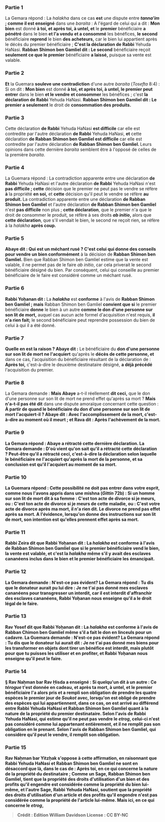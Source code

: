 
### Partie 1
La Gemara répond : La <i>halakha</i> dans ce cas <b>est</b> une dispute entre <b><i>tanna'im</i> ; comme il est enseigné</b> dans une <i>baraita</i> : A l'égard de celui qui a dit : <b>Mon bien</b> est donné <b>à toi, et après toi, à untel, et</b> le <b>premier</b> bénéficiaire <b>a pénétré</b> dans le bien <b>et l'a vendu</b> <b>et a consommé</b> les bénéfices, <b>le second</b> bénéficiaire <b>reprend</b> le bien <b>des acheteurs,</b> car le bien lui appartient après le décès du premier bénéficiaire ; <b>C'est la déclaration de Rabbi</b> Yehuda HaNasi. <b>Rabban Shimon ben Gamliel dit : Le second</b> bénéficiaire reçoit <b>seulement ce que le premier</b> bénéficiaire <b>a laissé,</b> puisque sa vente est valable.

### Partie 2
<b>Et</b> la Guemara <b>souleve une contradiction</b> d'une autre <i>baraita</i> (<i>Tosefta</i> 8:4) : Si on dit : <b>Mon bien</b> est donné <b>à toi, et après toi, à untel, le premier peut entrer</b> dans le bien <b>et le vendre</b> <b>et consommer</b> les bénéfices ; c'est <b>la déclaration de Rabbi</b> Yehuda HaNasi. <b>Rabban Shimon ben Gamliel dit : Le premier a seulement</b> le droit de <b>consommation des produits.</b>

### Partie 3
Cette déclaration <b>de Rabbi</b> Yehuda HaNasi <b>est difficile</b> car elle est contredite par l'autre déclaration <b>de Rabbi</b> Yehuda HaNasi, <b>et</b> cette déclaration <b>de Rabban Shimon ben Gamliel est difficile</b> car elle est contredite par l'autre déclaration <b>de Rabban Shimon ben Gamliel. </b> Leurs opinions dans cette dernière <i>baraita</i> semblent être à l'opposé de celles de la première <i>baraita</i>.

### Partie 4
La Guemara répond : La contradiction apparente entre une déclaration <b>de Rabbi</b> Yehuda HaNasi et l'autre déclaration <b>de Rabbi</b> Yehuda HaNasi n'est <b>pas difficile ; cette</b> décision que le premier ne peut pas le vendre se réfère <b>à</b> la propriété <b>en soi,</b> et <b>cette</b> décision qu'il peut le vendre se réfère <b>au produit. </b> La contradiction apparente entre une déclaration <b>de Rabban Shimon ben Gamliel</b> et l'autre déclaration <b>de Rabban Shimon ben Gamliel</b> n'est <b>pas difficile</b> non plus ; <b>cette déclaration</b>, que le premier n'a que le droit de consommer le produit, se réfère à ses droits <b><i>ab initio</i>,</b> alors que <b>cette déclaration</b>, que s'il vendait le bien, le second ne reçoit rien, se réfère à la <i>halakha</i> <b>après coup. </b>

### Partie 5
<b>Abaye dit : Qui est un méchant rusé ? C'est</b> <b>celui qui donne des conseils pour vendre un bien conformément</b> à la décision de <b>Rabban Shimon ben Gamliel.</b> Bien que Rabban Shimon ben Gamliel estime que la vente est valable, il ne permet pas de le faire <i>ab initio</i>, car cela priverait le second bénéficiaire désigné du bien. Par conséquent, celui qui conseille au premier bénéficiaire de le faire est considéré comme un méchant rusé.

### Partie 6
<b>Rabbi Yoḥanan dit : </b> La <b><i>halakha</i></b> est <b>conforme</b> à l'avis de <b>Rabban Shimon ben Gamliel ; mais</b> Rabban Shimon ben Gamliel <b>convient que si</b> le premier bénéficiaire <b>donne</b> le bien à un autre <b>comme le don d'une personne sur son lit de mort,</b> auquel cas aucun acte formel d'acquisition n'est requis, <b>il n'a rien fait;</b> le second bénéficiaire peut reprendre possession du bien de celui à qui il a été donné.

### Partie 7
<b>Quelle en est la raison ? Abaye dit :</b> Le bénéficiaire du <b>don d'une personne sur son lit de mort ne l'acquiert</b> qu'après</b> le <b>décès de cette personne, et</b> dans ce cas, l'acquisition du bénéficiaire résultant de la déclaration de : <b>Après toi,</b> c'est-à-dire le deuxième destinataire désigné, <b>a déjà précédé</b> l'acquisition du premier.

### Partie 8
La Gemara demande : <b>Mais Abaye</b> a-t-il réellement <b>dit ceci,</b> que le don d'une personne sur son lit de mort ne prend effet qu'après sa mort ? <b>Mais n'a-t-il pas été dit</b> dans une dispute amoraïque concernant cette question : <b>À partir de quand le bénéficiaire du <b>don d'une personne sur son lit de mort l'acquiert-il</b> ? <b>Abaye dit : Avec l'accomplissement de la mort,</b> c'est-à-dire au moment où il meurt ; <b>et Rava dit : Après l'achèvement de la mort.</b>

### Partie 9
La Gemara répond : <b>Abaye a rétracté cette</b> dernière déclaration. La Gemara demande : <b>D'où vient</b> qu'on sait <b>qu'il a rétracté cette</b> déclaration ? <b>Peut-être qu'il a rétracté ceci,</b> c'est-à-dire la déclaration selon laquelle le bénéficiaire ne l'acquiert qu'après la mort de la personne, et sa conclusion est qu'il l'acquiert au moment de sa mort.

### Partie 10
La Guemara répond : Cette possibilité <b>ne doit pas entrer dans votre esprit, comme nous l'avons appris</b> dans une mishna (<i>Gittin</i> 72b) : Si un homme sur son lit de mort dit à sa femme : <b>C'est ton acte de divorce si je meurs,</b> ou : <b>C'est ton acte de divorce</b> si je meurs <b>de cette maladie,</b> ou : <b>C'est votre acte de divorce après ma mort, il n'a rien dit.</b> Le divorce ne prend pas effet après sa mort. A l'évidence, lorsqu'on donne des instructions sur son lit de mort, son intention est qu'elles prennent effet après sa mort.

### Partie 11
<b>Rabbi Zeira dit</b> que <b>Rabbi Yoḥanan dit : </b> La <b><i>halakha</i></b> est <b>conforme</b> à l'avis de <b>Rabban Shimon ben Gamliel</b> que si le premier bénéficiaire vend le bien, la vente est valable, <b>et</b> c'est la <i>halakha</i> <b>même s'il y avait</b> des <b>esclaves cananéens</b> inclus <b>dans</b> le bien <b>et</b> le premier bénéficiaire les <b>émancipait. </b>

### Partie 12
La Gemara demande : N'est-ce pas <b>évident?</b> La Gemara répond : <b>Tu dis</b> que le donateur <b>aurait pu lui dire : Je ne t'ai pas donné</b> mes esclaves cananéens <b>pour transgresser un interdit,</b> car il est interdit d'affranchir des esclaves cananéens, Rabbi Yoḥanan <b>nous enseigne</b> qu'il a le droit légal de le faire.

### Partie 13
<b>Rav Yosef dit</b> que <b>Rabbi Yoḥanan dit :</b> La <b><i>halakha</i></b> est <b>conforme</b> à l'avis de <b>Rabban Chimon ben Gamliel même s'il a fait</b> le don en <b>linceuls pour un cadavre.</b> La Guemara demande : N'est-ce pas <b>évident?</b> La Gemara répond : <b>Tu dis</b> que le donateur lui aurait dit : <b>Je ne t'ai pas donné</b> mes biens <b>pour les transformer en objets dont</b> tirer un <b>bénéfice est interdit,</b> mais plutôt pour que tu puisses les utiliser et en profiter, et Rabbi Yoḥanan <b>nous enseigne</b> qu'il peut le faire.

### Partie 14
§ <b>Rav Naḥman bar Rav Ḥisda a enseigné :</b> Si quelqu'un dit à un autre : <b>Ce <i>térogue</i> t'est donnée en cadeau, et après ta</b> mort, <b>à untel,</b> et <b>le premier</b> bénéficiaire l'a alors <b>pris et a rempli</b> son obligation de prendre les quatre espèces le premier jour de <i>Soukot</i> <b>avec, </b> lorsqu'on est obligé de prendre des espèces qui lui appartiennent, dans ce cas, <b>on est arrivé au différend entre Rabbi</b> Yehuda HaNasi <b>et Rabban Shimon ben Gamliel</b> quant à la nature de la propriété du premier destinataire. Selon l'avis de Rabbi Yehuda HaNasi, qui estime qu'il ne peut pas vendre le <i>etrog</i>, celui-ci n'est pas considéré comme lui appartenant entièrement, et il ne remplit pas son obligation en le prenant. Selon l'avis de Rabban Shimon ben Gamliel, qui considère qu'il peut le vendre, il remplit son obligation.

### Partie 15
<b>Rav Naḥman bar Yitzḥak s'oppose à cette</b> affirmation, en raisonnant que <b>Rabbi</b> Yehuda HaNasi <b>et Rabban Shimon ben Gamliel ne sont en désaccord que là,</b> dans le cas de : Après toi, en ce qui concerne la nature de la propriété du destinataire ; <b>Comme</b> un <b>Sage,</b> Rabban Shimon ben Gamliel, <b>tient</b> que la <b>propriété</b> des droits d'utilisation d'un bien et des <b>profits</b> qu'il engendre <b>est considérée comme la propriété du bien lui-même, et</b> l'autre <b>Sage,</b> Rabbi Yehuda HaNasi, <b>soutient</b> que la <b>propriété</b> des droits d'utilisation d'un article et des <b>profits</b> qu'il engendre <b>n'est pas considérée comme la propriété de l'article lui-même. Mais ici,</b> en ce qui concerne le <i>etrog</i>,

>Crédit : Edition William Davidson
>License : CC BY-NC